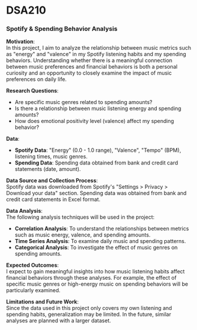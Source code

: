# DSA210
### Spotify & Spending Behavior Analysis

**Motivation**:  
In this project, I aim to analyze the relationship between music metrics such as "energy" and "valence" in my Spotify listening habits and my spending behaviors. Understanding whether there is a meaningful connection between music preferences and financial behaviors is both a personal curiosity and an opportunity to closely examine the impact of music preferences on daily life.

**Research Questions**:

- Are specific music genres related to spending amounts?
- Is there a relationship between music listening energy and spending amounts?
- How does emotional positivity level (valence) affect my spending behavior?

**Data**:

- **Spotify Data**: "Energy" (0.0 - 1.0 range), "Valence", "Tempo" (BPM), listening times, music genres.
- **Spending Data**: Spending data obtained from bank and credit card statements (date, amount).

**Data Source and Collection Process**:  
Spotify data was downloaded from Spotify's "Settings > Privacy > Download your data" section. Spending data was obtained from bank and credit card statements in Excel format.

**Data Analysis**:  
The following analysis techniques will be used in the project:

- **Correlation Analysis**: To understand the relationships between metrics such as music energy, valence, and spending amounts.
- **Time Series Analysis**: To examine daily music and spending patterns.
- **Categorical Analysis**: To investigate the effect of music genres on spending amounts.

**Expected Outcomes**:  
I expect to gain meaningful insights into how music listening habits affect financial behaviors through these analyses. For example, the effect of specific music genres or high-energy music on spending behaviors will be particularly examined.

**Limitations and Future Work**:  
Since the data used in this project only covers my own listening and spending habits, generalization may be limited. In the future, similar analyses are planned with a larger dataset.

